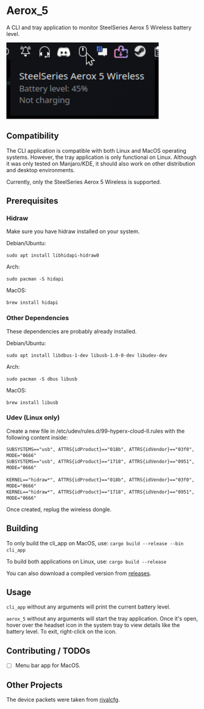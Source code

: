 # Aerox_5
A CLI and tray application to monitor SteelSeries Aerox 5 Wireless battery level. 

<!-- TODO: image -->
<img src=./screenshots/tray_app.png alt="tray_app" width="400">

## Compatibility
The CLI application is compatible with both Linux and MacOS operating systems. However, the tray application is only functional on Linux. Although it was only tested on Manjaro/KDE, it should also work on other distribution and desktop environments.

Currently, only the SteelSeries Aerox 5 Wireless is supported.

## Prerequisites

### Hidraw

Make sure you have hidraw installed on your system.

Debian/Ubuntu:

`sudo apt install libhidapi-hidraw0`

Arch:

`sudo pacman -S hidapi`

MacOS:

`brew install hidapi`

### Other Dependencies

These dependencies are probably already installed.

Debian/Ubuntu:

`sudo apt install libdbus-1-dev libusb-1.0-0-dev libudev-dev`

Arch:

`sudo pacman -S dbus libusb`

MacOS:

`brew install libusb`

### Udev (Linux only)

Create a new file in /etc/udev/rules.d/99-hyperx-cloud-II.rules with the following content inside:

<!-- TODO: rules -->
```
SUBSYSTEMS=="usb", ATTRS{idProduct}=="018b", ATTRS{idVendor}=="03f0", MODE="0666"
SUBSYSTEMS=="usb", ATTRS{idProduct}=="1718", ATTRS{idVendor}=="0951", MODE="0666"

KERNEL=="hidraw*", ATTRS{idProduct}=="018b", ATTRS{idVendor}=="03f0", MODE="0666"
KERNEL=="hidraw*", ATTRS{idProduct}=="1718", ATTRS{idVendor}=="0951", MODE="0666"
```

Once created, replug the wireless dongle.

## Building

To only build the cli_app on MacOS, use:
`cargo build --release --bin cli_app`

To build both applications on Linux, use:
`cargo build --release`

You can also download a compiled version from [releases](https://github.com/LennardKittner/Aerox_5/releases).

## Usage
<!-- TODO: notifications -->
`cli_app` without any arguments will print the current battery level.

`aerox_5` without any arguments will start the tray application. Once it's open, hover over the headset icon in the system tray to view details like the battery level. To exit, right-click on the icon.

## Contributing / TODOs
- [ ] Menu bar app for MacOS.

## Other Projects

The device packets were taken from [rivalcfg](https://github.com/flozz/rivalcfg).